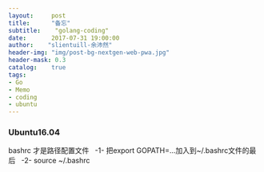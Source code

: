 ```yaml
---
layout:     post
title:		"备忘"
subtitle:    "golang-coding"
date:	    2017-07-31 19:00:00
author:	   "slientuill-余沛然"
header-img: "img/post-bg-nextgen-web-pwa.jpg"
header-mask: 0.3
catalog:    true
tags:
- Go
- Memo
- coding
- ubuntu
---
```


> 

### Ubuntu16.04
bashrc 才是路径配置文件  
-1- 把export GOPATH=...加入到~/.bashrc文件的最后  
-2- source ~/.bashrc
